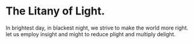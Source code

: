# The Litany of Light.

In brightest day, in blackest night,
we strive to make the world more right.
let us employ insight and might
to reduce plight and multiply delight.

